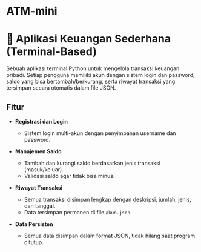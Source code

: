# ATM-mini
# 💸 Aplikasi Keuangan Sederhana (Terminal-Based)

Sebuah aplikasi terminal Python untuk mengelola transaksi keuangan pribadi. Setiap pengguna memiliki akun dengan sistem login dan password, saldo yang bisa bertambah/berkurang, serta riwayat transaksi yang tersimpan secara otomatis dalam file JSON.

##  Fitur

- **Registrasi dan Login**
  - Sistem login multi-akun dengan penyimpanan username dan password.
  
- **Manajemen Saldo**
  - Tambah dan kurangi saldo berdasarkan jenis transaksi (masuk/keluar).
  - Validasi saldo agar tidak bisa minus.

- **Riwayat Transaksi**
  - Semua transaksi disimpan lengkap dengan deskripsi, jumlah, jenis, dan tanggal.
  - Data tersimpan permanen di file `akun.json`.

- **Data Persisten**
  - Semua data disimpan dalam format JSON, tidak hilang saat program ditutup.

